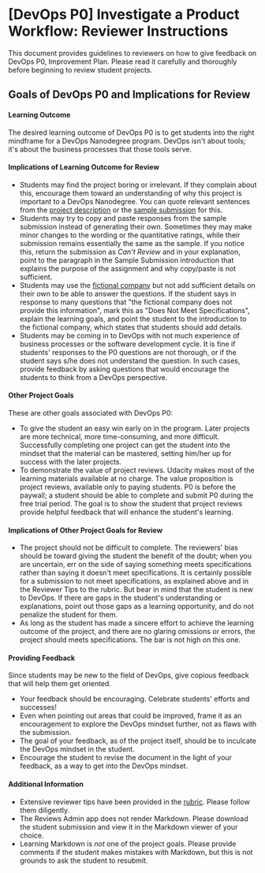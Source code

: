 # [DevOps P0] Investigate a Product Workflow: Reviewer Instructions

This document provides guidelines to reviewers on how to give feedback on DevOps P0, Improvement Plan. Please read it carefully and thoroughly before beginning to review student projects.

## Goals of DevOps P0 and Implications for Review

#### Learning Outcome

The desired learning outcome of DevOps P0 is to get students into the right mindframe for a DevOps Nanodegree program. DevOps isn't about tools; it's about the business processes that those tools serve. 

#### Implications of Learning Outcome for Review

* Students may find the project boring or irrelevant. If they complain about this, encourage them toward an understanding of why this project is important to a DevOps Nanodegree. You can quote relevant sentences from the [project description](P0_Project_Description.md) or the [sample submission](P0_Sample_Submission.md) for this.
* Students may try to copy and paste responses from the sample submission instead of generating their own. Sometimes they may make minor changes to the wording or the quantitative ratings, while their submission remains essentially the same as the sample. If you notice this, return the submission as *Can't Review* and in your explanation, point to the paragraph in the Sample Submission introduction that explains the purpose of the assignment and why copy/paste is not sufficient. 
* Students may use the [fictional company](P0_Fictional_Company) but not add sufficient details on their own to be able to answer the questions. If the student says in response to many questions that "the fictional company does not provide this information", mark this as "Does Not Meet Specifications", explain the learning goals, and point the student to the introduction to the fictional company, which states that students should add details. 
* Students may be coming in to DevOps with not much experience of business processes or the software development cycle. It is fine if students' responses to the P0 questions are not thorough, or if the student says s/he does not understand the question. In such cases, provide feedback by asking questions that would encourage the students to think from a DevOps perspective. 

#### Other Project Goals

These are other goals associated with DevOps P0:

* To give the student an easy win early on in the program. Later projects are more technical, more time-consuming, and more difficult. Successfully completing one project can get the student into the mindset that the material can be mastered, setting him/her up for success with the later projects.
* To demonstrate the value of project reviews. Udacity makes most of the learning materials available at no charge. The value proposition is project reviews, available only to paying students. P0 is before the paywall; a student should be able to complete and submit P0 during the free trial period. The goal is to show the student that project reviews provide helpful feedback that will enhance the student's learning. 

#### Implications of Other Project Goals for Review

* The project should not be difficult to complete. The reviewers' bias should be toward giving the student the benefit of the doubt; when you are uncertain, err on the side of saying something meets specifications rather than saying it doesn't meet specifications. It is certainly possible for a submission to not meet specifications, as explained above and in the Reviewer Tips to the rubric. But bear in mind that the student is new to DevOps. If there are gaps in the student's understanding or explanations, point out those gaps as a learning opportunity, and do not penalize the student for them. 
* As long as the student has made a sincere effort to achieve the learning outcome of the project, and there are no glaring omissions or errors, the project should meets specifications. The bar is not high on this one. 

#### Providing Feedback
Since students may be new to the field of DevOps, give copious feedback that will help them get oriented.

* Your feedback should be encouraging. Celebrate students' efforts and successes! 
* Even when pointing out areas that could be improved, frame it as an encouragement to explore the DevOps mindset further, not as flaws with the submission. 
* The goal of your feedback, as of the project itself, should be to inculcate the DevOps mindset in the student. 
* Encourage the student to revise the document in the light of your feedback, as a way to get into the DevOps mindset.

#### Additional Information

* Extensive reviewer tips have been provided in the [rubric](https://review.udacity.com/#!/projects/7709298823/rubric). Please follow them diligently. 
* The Reviews Admin app does not render Markdown. Please download the student submission and view it in the Markdown viewer of your choice. 
* Learning Markdown is *not* one of the project goals. Please provide comments if the student makes mistakes with Markdown, but this is not grounds to ask the student to resubmit.
